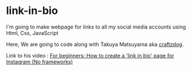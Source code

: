 # link-in-bio

<p>
  I'm going to make webpage for links to all my social media accounts using Html, Css, JavaScript
</p>

Here, We are going to code along with Takuya Matsuyama aka [craftzdog](https://github.com/craftzdog).

Link to his video : [For beginners: How to create a 'link in bio' page for Instagram (No frameworks)](https://www.youtube.com/watch?v=u71pHOyvBp0&t=1121s&ab_channel=devaslife)
